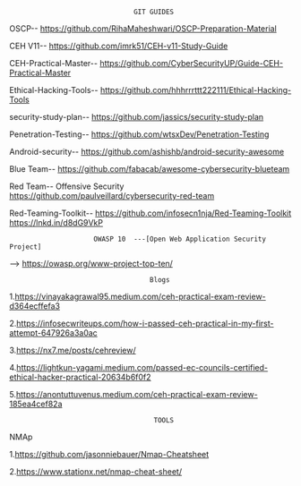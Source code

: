                                    GIT GUIDES

OSCP--
https://github.com/RihaMaheshwari/OSCP-Preparation-Material 

CEH V11--
https://github.com/imrk51/CEH-v11-Study-Guide 

CEH-Practical-Master--
https://github.com/CyberSecurityUP/Guide-CEH-Practical-Master

Ethical-Hacking-Tools--
https://github.com/hhhrrrttt222111/Ethical-Hacking-Tools 

security-study-plan-- 
https://github.com/jassics/security-study-plan 

Penetration-Testing--
https://github.com/wtsxDev/Penetration-Testing 

Android-security-- 
https://github.com/ashishb/android-security-awesome 

Blue Team-- 
https://github.com/fabacab/awesome-cybersecurity-blueteam 

Red Team-- 
Offensive Security 
https://github.com/paulveillard/cybersecurity-red-team

Red-Teaming-Toolkit--
https://github.com/infosecn1nja/Red-Teaming-Toolkit https://lnkd.in/d8dG9VkP

                         OWASP 10  ---[Open Web Application Security Project]
                           
--> https://owasp.org/www-project-top-ten/

                                       Blogs

1.https://vinayakagrawal95.medium.com/ceh-practical-exam-review-d364ecffefa3

2.https://infosecwriteups.com/how-i-passed-ceh-practical-in-my-first-attempt-647926a3a0ac

3.https://nx7.me/posts/cehreview/

4.https://lightkun-yagami.medium.com/passed-ec-councils-certified-ethical-hacker-practical-20634b6f0f2

5.https://anontuttuvenus.medium.com/ceh-practical-exam-review-185ea4cef82a


                                        TOOLS

 NMAp 
 
1.https://github.com/jasonniebauer/Nmap-Cheatsheet

2.https://www.stationx.net/nmap-cheat-sheet/





